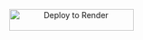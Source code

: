 <p align="center">
    <a href="https://render.com/deploy?repo=https://github.com/zenaku570usm/maythusharmusic">
        <img src="https://render.com/images/deploy-to-render-button.svg" alt="Deploy to Render" width="220" height="38.45"/>
    </a>
</p>
